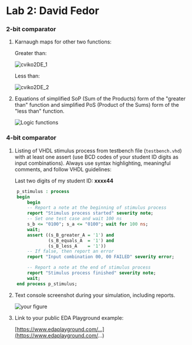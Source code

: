 # Lab 2: David Fedor

### 2-bit comparator

1. Karnaugh maps for other two functions:

   Greater than:

   ![cviko2DE_1](https://user-images.githubusercontent.com/99388268/154422709-840a4d4c-5255-4c1f-b5d2-3203af85d34f.png)

   Less than:

   ![cviko2DE_2](https://user-images.githubusercontent.com/99388268/154422937-7cfb6b93-4cdb-4369-8f4a-266789771f96.png)


2. Equations of simplified SoP (Sum of the Products) form of the "greater than" function and simplified PoS (Product of the Sums) form of the "less than" function.

   ![Logic functions](images/comparator_min.png)

### 4-bit comparator

1. Listing of VHDL stimulus process from testbench file (`testbench.vhd`) with at least one assert (use BCD codes of your student ID digits as input combinations). Always use syntax highlighting, meaningful comments, and follow VHDL guidelines:

   Last two digits of my student ID: **xxxx44**

```vhdl
    p_stimulus : process
    begin
        begin
    	-- Report a note at the beginning of stimulus process
        report "Stimulus process started" severity note;
        -- Set one test case and wait 100 ns
        s_b <= "0100"; s_a <= "0100"; wait for 100 ns;
        wait;
        assert ((s_B_greater_A = '1') and
                (s_B_equals_A  = '1') and
                (s_B_less_A    = '1'))
        -- If false, then report an error
        report "Input combination 00, 00 FAILED" severity error;

        -- Report a note at the end of stimulus process
        report "Stimulus process finished" severity note;
        wait;
    end process p_stimulus;
```

2. Text console screenshot during your simulation, including reports.

   ![your figure]()

3. Link to your public EDA Playground example:

   [https://www.edaplayground.com/...](https://www.edaplayground.com/...)
